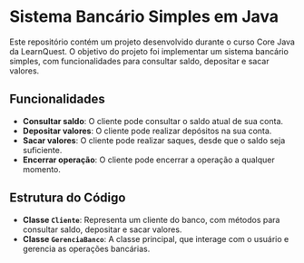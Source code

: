 # Sistema Bancário Simples em Java

Este repositório contém um projeto desenvolvido durante o curso Core Java da LearnQuest. O objetivo do projeto foi implementar um sistema bancário simples, com funcionalidades para consultar saldo, depositar e sacar valores.

## Funcionalidades

- **Consultar saldo**: O cliente pode consultar o saldo atual de sua conta.
- **Depositar valores**: O cliente pode realizar depósitos na sua conta.
- **Sacar valores**: O cliente pode realizar saques, desde que o saldo seja suficiente.
- **Encerrar operação**: O cliente pode encerrar a operação a qualquer momento.

## Estrutura do Código

- **Classe `Cliente`**: Representa um cliente do banco, com métodos para consultar saldo, depositar e sacar valores.
- **Classe `GerenciaBanco`**: A classe principal, que interage com o usuário e gerencia as operações bancárias.
